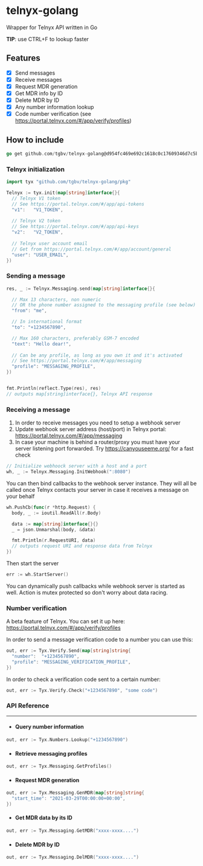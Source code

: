 # telnyx-golang
Wrapper for Telnyx API written in Go

**TIP**: use CTRL+F to lookup faster

## Features
- [x] Send messages
- [x] Receive messages
- [x] Request MDR generation
- [x] Get MDR info by ID
- [x] Delete MDR by ID
- [x] Any number information lookup
- [x] Code number verification (see https://portal.telnyx.com/#/app/verify/profiles)

## How to include

```go
go get github.com/tgbv/telnyx-golang@d954fc469e692c1618c0c17609346d7c5b1d269c
```

### Telnyx initialization
```go
import tyx "github.com/tgbv/telnyx-golang/pkg"

Telnyx := tyx.init(map[string]interface{}{
  // Telnyx V1 token
  // See https://portal.telnyx.com/#/app/api-tokens
  "v1":   "V1_TOKEN",
  
  // Telnyx V2 token
  // See https://portal.telnyx.com/#/app/api-keys
  "v2":   "V2_TOKEN",
  
  // Telnyx user account email
  // Get from https://portal.telnyx.com/#/app/account/general
  "user": "USER_EMAIL",
})
```
### Sending a message 

```go
res, _ := Telnyx.Messaging.send(map[string]interface{}{

  // Max 13 characters, non numeric 
  // OR the phone number assigned to the messaging profile (see below)
  "from": "me",

  // In international format
  "to": "+1234567890",

  // Max 160 characters, preferably GSM-7 encoded 
  "text": "Hello dear!",
  
  // Can be any profile, as long as you own it and it's activated
  // See https://portal.telnyx.com/#/app/messaging
  "profile": "MESSAGING_PROFILE",
})


fmt.Println(reflect.Type(res), res)
// outputs map[string]interface{}, Telnyx API response
```
### Receiving a message
1. In order to receive messages you need to setup a webhook server
2. Update webhook server address (host/port) in Telnyx portal: https://portal.telnyx.com/#/app/messaging
3. In case your machine is behind a router/proxy you must have your server listening port forwarded. Try https://canyouseeme.org/ for a fast check

```go
// Initialize webhoock server with a host and a port
wh, _ := Telnyx.Messaging.InitWebhook(":8080")
```
You can then bind callbacks to the webhook server instance. They will all be called once Telnyx contacts your server in case it receives a message on your behalf
```go
wh.PushCb(func(r *http.Request) {
  body, _ := ioutil.ReadAll(r.Body)

  data := map[string]interface{}{}
  _ = json.Unmarshal(body, &data)

  fmt.Println(r.RequestURI, data)
  // outputs request URI and response data from Telnyx
})
```

Then start the server
```go
err := wh.StartServer()
```
You can dynamically push callbacks while webhook server is started as well. Action is mutex protected so don't worry about data racing.

### Number verification
A beta feature of Telnyx. You can set it up here: https://portal.telnyx.com/#/app/verify/profiles

In order to send a message verification code to a number you can use this:
```go
out, err := Tyx.Verify.Send(map[string]string{
  "number":  "+1234567890",
  "profile": "MESSAGING_VERIFICATION_PROFILE",
})
```

In order to check a verification code sent to a certain number:
```go
out, err := Tyx.Verify.Check("+1234567890", "some code")
```

### API Reference
--------------
- #### Query number information
```go
out, err := Tyx.Numbers.Lookup("+1234567890")
```

- #### Retrieve messaging profiles
```go
out, err := Tyx.Messaging.GetProfiles()
```

- #### Request MDR generation
```go
out, err := Tyx.Messaging.GenMDR(map[string]string{
  "start_time": "2021-03-29T00:00:00+00:00",
})
```

- #### Get MDR data by its ID
```go
out, err := Tyx.Messaging.GetMDR("xxxx-xxxx....")
```

- #### Delete MDR by ID
```go
out, err := Tyx.Messaging.DelMDR("xxxx-xxxx....")
```
